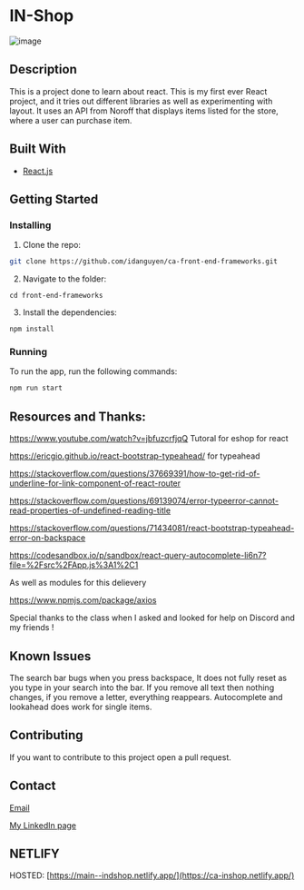 # IN-Shop
![image](https://user-images.githubusercontent.com/52622303/164316813-4b12d99f-aeb7-4069-85cf-e72b3a50ac99.png)

## Description
This is a project done to learn about react. This is my first ever React project, and it tries out different libraries as well as experimenting with layout.
It uses an API from Noroff that displays items listed for the store, where a user can purchase item.

## Built With

- [React.js](https://reactjs.org/)

## Getting Started

### Installing

1. Clone the repo:

```bash
git clone https://github.com/idanguyen/ca-front-end-frameworks.git
```

2. Navigate to the folder:

```
cd front-end-frameworks
```

3. Install the dependencies:

```
npm install
```

### Running

To run the app, run the following commands:

```bash
npm run start
```

## Resources and Thanks:

https://www.youtube.com/watch?v=jbfuzcrfjqQ Tutoral for eshop for react

https://ericgio.github.io/react-bootstrap-typeahead/ for typeahead

https://stackoverflow.com/questions/37669391/how-to-get-rid-of-underline-for-link-component-of-react-router

https://stackoverflow.com/questions/69139074/error-typeerror-cannot-read-properties-of-undefined-reading-title

https://stackoverflow.com/questions/71434081/react-bootstrap-typeahead-error-on-backspace

https://codesandbox.io/p/sandbox/react-query-autocomplete-li6n7?file=%2Fsrc%2FApp.js%3A1%2C1

As well as modules for this delievery

https://www.npmjs.com/package/axios


Special thanks to the class when I asked and looked for help on Discord and my friends !

## Known Issues
The search bar bugs when you press backspace, It does not fully reset as you type in your search into the bar. 
If you remove all text then nothing changes, if you remove a letter, everything reappears.
Autocomplete and lookahead does work for single items.

## Contributing

If you want to contribute to this project open a pull request.

## Contact

[Email](ida_nguyen@outlook.com)

[My LinkedIn page](https://www.linkedin.com/in/ida-nguyen-441709187)


## NETLIFY

HOSTED:
[https://main--indshop.netlify.app/](https://ca-inshop.netlify.app/)
